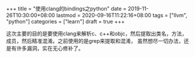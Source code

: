 +++
title = "使用clang的bindings之python"
date = 2019-11-26T10:30:00+08:00
lastmod = 2020-09-16T11:22:16+08:00
tags = ["llvm", "python"]
categories = ["learn"]
draft = true
+++

这次主要的目的是要使用clang来解析c、c++和objc，然后提取出类名，方法，成员，然后精准混淆。之前使用的是grep来提取和混淆，
虽然想尽一切办法，还是有许多漏洞，实在无心修补了。
